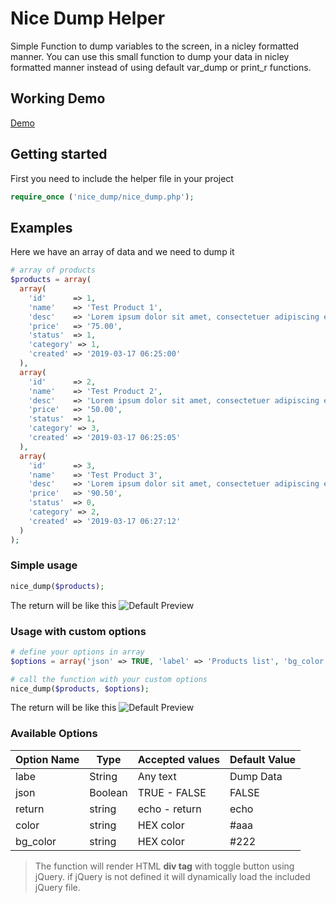 Nice Dump Helper
======
Simple Function to dump variables to the screen, in a nicley formatted manner. You can use this small function to dump your data in nicley formatted manner instead of using default var_dump or print_r functions.

Working Demo
------
[Demo](https://demo.forward-web.com/nice-dump)

Getting started
------
First you need to include the helper file in your project
```php
require_once ('nice_dump/nice_dump.php');
```

Examples
------
Here we have an array of data and we need to dump it
```php
# array of products
$products = array(
  array(
    'id'      => 1,
    'name'    => 'Test Product 1',
    'desc'    => 'Lorem ipsum dolor sit amet, consectetuer adipiscing elit. Aenean commodo ligula eget dolor.',
    'price'   => '75.00',
    'status'  => 1,
    'category' => 1,
    'created' => '2019-03-17 06:25:00'
  ),
  array(
    'id'      => 2,
    'name'    => 'Test Product 2',
    'desc'    => 'Lorem ipsum dolor sit amet, consectetuer adipiscing elit. Aenean commodo ligula eget dolor.',
    'price'   => '50.00',
    'status'  => 1,
    'category' => 3,
    'created' => '2019-03-17 06:25:05'
  ),
  array(
    'id'      => 3,
    'name'    => 'Test Product 3',
    'desc'    => 'Lorem ipsum dolor sit amet, consectetuer adipiscing elit. Aenean commodo ligula eget dolor.',
    'price'   => '90.50',
    'status'  => 0,
    'category' => 2,
    'created' => '2019-03-17 06:27:12'
  )
);
```
### Simple usage
```php
nice_dump($products);
```
The return will be like this
![Default Preview](https://ibb.co/C2bvxR2)

### Usage with custom options
```php
# define your options in array
$options = array('json' => TRUE, 'label' => 'Products list', 'bg_color' => '#1B1464', 'color' => '#fff');

# call the function with your custom options
nice_dump($products, $options);
```
The return will be like this
![Default Preview](https://i.ibb.co/71227x7/advanced-nice-dump.jpg)

### Available Options
| Option Name        | Type            | Accepted values  | Default Value   |
| ------------------ |-----------------|------------------|---------------- |
| labe               | String          | Any text         | Dump Data       |
| json               | Boolean         | TRUE - FALSE     | FALSE           |
| return             | string          | echo - return    | echo            |
| color              | string          | HEX color        | #aaa            |
| bg_color           | string          | HEX color        | #222            |

> The function will render HTML **div tag** with toggle button using jQuery. if jQuery is not defined it will dynamically load the included jQuery file.
